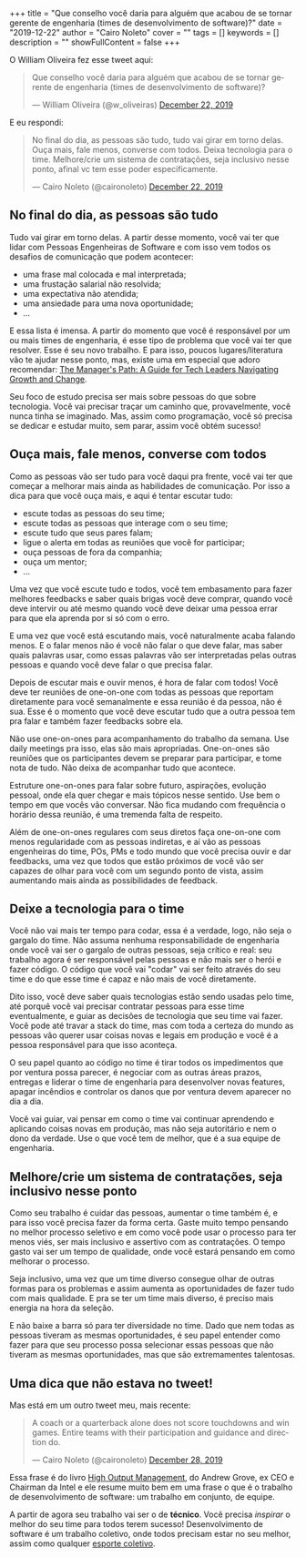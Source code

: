 +++
title = "Que conselho você daria para alguém que acabou de se tornar gerente de engenharia (times de desenvolvimento de software)?"
date = "2019-12-22"
author = "Cairo Noleto"
cover = ""
tags = []
keywords = []
description = ""
showFullContent = false
+++

O William Oliveira fez esse tweet aqui:

<blockquote class="twitter-tweet"><p lang="pt" dir="ltr">Que conselho você daria para alguém que acabou de se tornar gerente de engenharia (times de desenvolvimento de software)?</p>&mdash; William Oliveira (@w_oliveiras) <a href="https://twitter.com/w_oliveiras/status/1208863041334497281?ref_src=twsrc%5Etfw">December 22, 2019</a></blockquote> <script async src="https://platform.twitter.com/widgets.js" charset="utf-8"></script>

E eu respondi:

<blockquote class="twitter-tweet"><p lang="pt" dir="ltr">No final do dia, as pessoas são tudo, tudo vai girar em torno delas. Ouça mais, fale menos, converse com todos. Deixa tecnologia para o time. Melhore/crie um sistema de contratações, seja inclusivo nesse ponto, afinal vc tem esse poder especificamente.</p>&mdash; Cairo Noleto (@caironoleto) <a href="https://twitter.com/caironoleto/status/1208894250647261185?ref_src=twsrc%5Etfw">December 22, 2019</a></blockquote> <script async src="https://platform.twitter.com/widgets.js" charset="utf-8"></script>

## No final do dia, as pessoas são tudo

Tudo vai girar em torno delas. A partir desse momento, você vai ter que lidar com Pessoas Engenheiras de Software e com isso vem todos os desafios de comunicação que podem acontecer:

- uma frase mal colocada e mal interpretada;
- uma frustação salarial não resolvida;
- uma expectativa não atendida;
- uma ansiedade para uma nova oportunidade;
- ...

E essa lista é imensa. A partir do momento que você é responsável por um ou mais times de engenharia, é esse tipo de problema que você vai ter que resolver. Esse é seu novo trabalho. E para isso, poucos lugares/literatura vão te ajudar nesse ponto, mas, existe uma em especial que adoro recomendar: [The Manager's Path: A Guide for Tech Leaders Navigating Growth and Change](https://www.amazon.com/Managers-Path-Leaders-Navigating-Growth/dp/1491973897).

Seu foco de estudo precisa ser mais sobre pessoas do que sobre tecnologia. Você vai precisar traçar um caminho que, provavelmente, você nunca tinha se imaginado. Mas, assim como programação, você só precisa se dedicar e estudar muito, sem parar, assim você obtém sucesso!

## Ouça mais, fale menos, converse com todos

Como as pessoas vão ser tudo para você daqui pra frente, você vai ter que começar a melhorar mais ainda as habilidades de comunicação. Por isso a dica para que você ouça mais, e aqui é tentar escutar tudo:

- escute todas as pessoas do seu time;
- escute todas as pessoas que interage com o seu time;
- escute tudo que seus pares falam;
- ligue o alerta em todas as reuniões que você for participar;
- ouça pessoas de fora da companhia;
- ouça um mentor;
- ...

Uma vez que você escute tudo e todos, você tem embasamento para fazer melhores feedbacks e saber quais brigas você deve comprar, quando você deve intervir ou até mesmo quando você deve deixar uma pessoa errar para que ela aprenda por si só com o erro.

E uma vez que você está escutando mais, você naturalmente acaba falando menos. E o falar menos não é você não falar o que deve falar, mas saber quais palavras usar, como essas palavras vão ser interpretadas pelas outras pessoas e quando você deve falar o que precisa falar.

Depois de escutar mais e ouvir menos, é hora de falar com todos! Você deve ter reuniões de one-on-one com todas as pessoas que reportam diretamente para você semanalmente e essa reunião é da pessoa, não é sua. Esse é o momento que você deve escutar tudo que a outra pessoa tem pra falar e também fazer feedbacks sobre ela.

Não use one-on-ones para acompanhamento do trabalho da semana. Use daily meetings pra isso, elas são mais apropriadas. One-on-ones são reuniões que os participantes devem se preparar para participar, e tome nota de tudo. Não deixa de acompanhar tudo que acontece.

Estruture one-on-ones para falar sobre futuro, aspirações, evolução pessoal, onde ela quer chegar e mais tópicos nesse sentido. Use bem o tempo em que vocês vão conversar. Não fica mudando com frequência o horário dessa reunião, é uma tremenda falta de respeito.

Além de one-on-ones regulares com seus diretos faça one-on-one com menos regularidade com as pessoas indiretas, e aí vão as pessoas engenheiras do time, POs, PMs e todo mundo que você precisa ouvir e dar feedbacks, uma vez que todos que estão próximos de você vão ser capazes de olhar para você com um segundo ponto de vista, assim aumentando mais ainda as possibilidades de feedback.

## Deixe a tecnologia para o time

Você não vai mais ter tempo para codar, essa é a verdade, logo, não seja o gargalo do time. Não assuma nenhuma responsabilidade de engenharia onde você vai ser o gargalo de outras pessoas, seja crítico e real: seu trabalho agora é ser responsável pelas pessoas e não mais ser o herói e fazer código. O código que você vai "codar" vai ser feito através do seu time e do que esse time é capaz e não mais de você diretamente.

Dito isso, você deve saber quais tecnologias estão sendo usadas pelo time, até porquê você vai precisar contratar pessoas para esse time eventualmente, e guiar as decisões de tecnologia que seu time vai fazer. Você pode até travar a stack do time, mas com toda a certeza do mundo as pessoas vão querer usar coisas novas e legais em produção e você é a pessoa responsável para que isso aconteça.

O seu papel quanto ao código no time é tirar todos os impedimentos que por ventura possa parecer, é negociar com as outras áreas prazos, entregas e liderar o time de engenharia para desenvolver novas features, apagar incêndios e controlar os danos que por ventura devem aparecer no dia a dia.

Você vai guiar, vai pensar em como o time vai continuar aprendendo e aplicando coisas novas em produção, mas não seja autoritário e nem o dono da verdade. Use o que você tem de melhor, que é a sua equipe de engenharia.

## Melhore/crie um sistema de contratações, seja inclusivo nesse ponto

Como seu trabalho é cuidar das pessoas, aumentar o time também é, e para isso você precisa fazer da forma certa. Gaste muito tempo pensando no melhor processo seletivo e em como você pode usar o processo para ter menos viés, ser mais inclusivo e assertivo com as contratações. O tempo gasto vai ser um tempo de qualidade, onde você estará pensando em como melhorar o processo.

Seja inclusivo, uma vez que um time diverso consegue olhar de outras formas para os problemas e assim aumenta as oportunidades de fazer tudo com mais qualidade. E pra se ter um time mais diverso, é preciso mais energia na hora da seleção.

E não baixe a barra só para ter diversidade no time. Dado que nem todas as pessoas tiveram as mesmas oportunidades, é seu papel entender como fazer para que seu processo possa selecionar essas pessoas que não tiveram as mesmas oportunidades, mas que são extremamentes talentosas.

## Uma dica que não estava no tweet!

Mas está em um outro tweet meu, mais recente:

<blockquote class="twitter-tweet"><p lang="en" dir="ltr">A coach or a quarterback alone does not score touchdowns and win games. Entire teams with their participation and guidance and direction do.</p>&mdash; Cairo Noleto (@caironoleto) <a href="https://twitter.com/caironoleto/status/1211000805882519552?ref_src=twsrc%5Etfw">December 28, 2019</a></blockquote> <script async src="https://platform.twitter.com/widgets.js" charset="utf-8"></script>

Essa frase é do livro [High Output Management](https://www.amazon.com.br/Output-Management-English-Andrew-Grove-ebook/dp/B015VACHOK/ref=asc_df_B015VACHOK/?tag=googleshopp00-20&linkCode=df0&hvadid=379725685153&hvpos=1o2&hvnetw=g&hvrand=16566403399515502424&hvpone=&hvptwo=&hvqmt=&hvdev=c&hvdvcmdl=&hvlocint=&hvlocphy=1001629&hvtargid=pla-1004441367512&psc=1), do Andrew Grove, ex CEO e Chairman da Intel e ele resume muito bem em uma frase o que é o trabalho de desenvolvimento de software: um trabalho em conjunto, de equipe.

A partir de agora seu trabalho vai ser o de **técnico**. Você precisa _inspirar_ o melhor do seu time para todos terem sucesso! Desenvolvimento de software é um trabalho coletivo, onde todos precisam estar no seu melhor, assim como qualquer [esporte coletivo](https://www.linkedin.com/pulse/desenvolvimento-de-software-%C3%A9-um-esporte-coletivo-jo%C3%A3o-daniel-duarte/).
